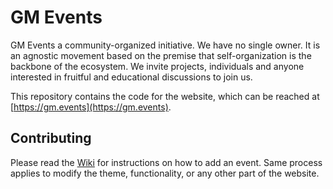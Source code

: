 # GM Events 

GM Events a community-organized initiative. We have no single
owner. It is an agnostic movement based on the premise that self-organization
is the backbone of the ecosystem. We invite projects, individuals and anyone
interested in fruitful and educational discussions to join us.

This repository contains the code for the website, which can be reached at
[https://gm.events](https://gm.events).

## Contributing

Please read the
[Wiki](https://github.com/josefj/gmevents/wiki/Contributing)
for instructions on how to add an event. Same process applies to modify the
theme, functionality, or any other part of the website.
